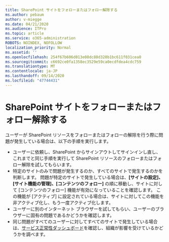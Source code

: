 ```yaml
---
title: SharePoint サイトをフォローまたはフォロー解除する
ms.author: pebaum
author: v-miegge
ms.date: 04/21/2020
ms.audience: ITPro
ms.topic: article
ms.service: o365-administration
ROBOTS: NOINDEX, NOFOLLOW
localization_priority: Normal
ms.assetid: ''
ms.openlocfilehash: 254f67b606d013e08dc80d320b1bc611f031cea0
ms.sourcegitcommit: c6692ce0fa1358ec3529e59ca0ecdfdea4cdc759
ms.translationtype: MT
ms.contentlocale: ja-JP
ms.lasthandoff: 09/14/2020
ms.locfileid: "47744431"
---
```

# <a name="follow-or-un-follow-a-sharepoint-site"></a>SharePoint サイトをフォローまたはフォロー解除する

ユーザーが SharePoint リソースをフォローまたはフォローの解除を行う際に問題が発生している場合は、以下の手順を実行します。

* ユーザーに依頼し、SharePoint からサインアウトしてサインインし直し、これまでと同じ手順を実行して SharePoint リソースのフォローまたはフォロー解除を試してもらいます。
* 特定のサイトのみで問題が発生するのか、すべてのサイトで発生するのかを判断します。 問題が特定のサイトで発生している場合は、**[サイトの設定]、[サイト機能の管理]、[コンテンツのフォロー]** の順に移動し、サイトに対して [コンテンツのフォロー] 機能が有効になっていることを確認します。 この機能が [アクティブ] に設定されている場合は、サイトに対してこの機能を非アクティブ化し、もう一度アクティブ化します。
* ユーザーに別のインターネット ブラウザーを試してもらい、ユーザーのブラウザーに固有の問題であるかどうかを確認します。
* 同じ問題がすべてのユーザーに対してすべてのサイトで発生している場合は、[サービス正常性ダッシュボード](https://admin.microsoft.com/AdminPortal/Home#/servicehealth)を確認し、組織が影響を受けているかどうかを調べます。
